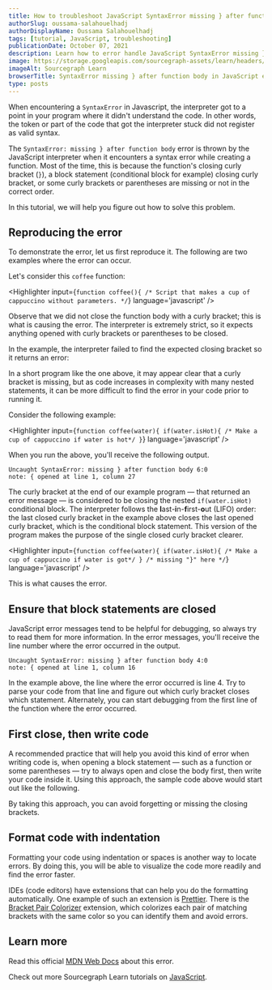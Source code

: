 ```yaml
---
title: How to troubleshoot JavaScript SyntaxError missing } after function body
authorSlug: oussama-salahouelhadj
authorDisplayName: Oussama Salahouelhadj
tags: [tutorial, JavaScript, troubleshooting]
publicationDate: October 07, 2021
description: Learn how to error handle JavaScript SyntaxError missing } after function body
image: https://storage.googleapis.com/sourcegraph-assets/learn/headers/sourcegraph-learn-header.png
imageAlt: Sourcegraph Learn
browserTitle: SyntaxError missing } after function body in JavaScript error handling
type: posts
---
```


When encountering a `SyntaxError` in Javascript, the interpreter got to a point in your program where it didn't understand the code. In other words, the token or part of the code that got the interpreter stuck did not register as valid syntax.

The `SyntaxError: missing } after function body` error is thrown by the JavaScript interpreter when it encounters a syntax error while creating a function. Most of the time, this is because the function's closing curly bracket (`}`), a block statement (conditional block for example) closing curly bracket, or some curly brackets or parentheses are missing or not in the correct order.

In this tutorial, we will help you figure out how to solve this problem.

## Reproducing the error

To demonstrate the error, let us first reproduce it. The following are two examples where the error can occur.

Let's consider this `coffee` function:

<Highlighter
input={`function coffee(){
  /* Script that makes a cup of cappuccino
   without parameters. */`}
language='javascript'
/>

Observe that we did not close the function body with a curly bracket; this is what is causing the error. The interpreter is extremely strict, so it expects anything opened with curly brackets or parentheses to be closed.

In the example, the interpreter failed to find the expected closing bracket so it returns an error:

<Highlighter
input='Uncaught SyntaxError: missing } after function body 4:0
note: { opened at line 1, column 16'
language='javascript'
/>

In a short program like the one above, it may appear clear that a curly bracket is missing, but as code increases in complexity with many nested statements, it can be more difficult to find the error in your code prior to running it. 

Consider the following example:

<Highlighter
input={`function coffee(water){
    if(water.isHot){
        /* Make a cup of cappuccino
        if water is hot*/
}`}
language='javascript'
/>

When you run the above, you'll receive the following output.

```
Uncaught SyntaxError: missing } after function body 6:0
note: { opened at line 1, column 27
```

The curly bracket at the end of our example program — that returned an error message — is considered to be closing the nested `if(water.isHot)` conditional block. The interpreter follows the **l**ast-**i**n-**f**irst-**o**ut (LIFO) order: the last closed curly bracket in the example above closes the last opened curly bracket, which is the conditional block statement. This version of the program makes the purpose of the single closed curly bracket clearer.

<Highlighter
input={`function coffee(water){
    if(water.isHot){
        /* Make a cup of cappuccino
        if water is got*/
    }
/* missing "}" here */`}
language='javascript'
/>

This is what causes the error.

## Ensure that block statements are closed

JavaScript error messages tend to be helpful for debugging, so always try to read them for more information. In the error messages, you'll receive the line number where the error occurred in the output.

```
Uncaught SyntaxError: missing } after function body 4:0
note: { opened at line 1, column 16
```

In the example above, the line where the error occurred is line 4. Try to parse your code from that line and figure out which curly bracket closes which statement. Alternately, you can start debugging from the first line of the function where the error occurred.

## First close, then write code

A recommended practice that will help you avoid this kind of error when writing code is, when opening a block statement — such as a function or some parentheses — try to always open and close the body first, then write your code inside it. Using this approach, the sample code above would start out like the following.

<Highlighter
input='function coffee() {}'
language='javascript'
/>

By taking this approach, you can avoid forgetting or missing the closing brackets.

## Format code with indentation

Formatting your code using indentation or spaces is another way to locate errors. By doing this, you will be able to visualize the code more readily and find the error faster.

IDEs (code editors) have extensions that can help you do the formatting automatically. One example of such an extension is [Prettier](https://prettier.io/). There is the [Bracket Pair Colorizer](https://marketplace.visualstudio.com/items?itemName=CoenraadS.bracket-pair-colorizer-2) extension, which colorizes each pair of matching brackets with the same color so you can identify them and avoid errors.

## Learn more

Read this official [MDN Web Docs](https://developer.mozilla.org/en-US/docs/Web/JavaScript/Reference/Errors/Missing_curly_after_function_body) about this error.

<SourcegraphSearch query="SyntaxError: missing } after function body" patternType="literal"/>

Check out more Sourcegraph Learn tutorials on [JavaScript](https://learn.sourcegraph.com/tags/javascript).
